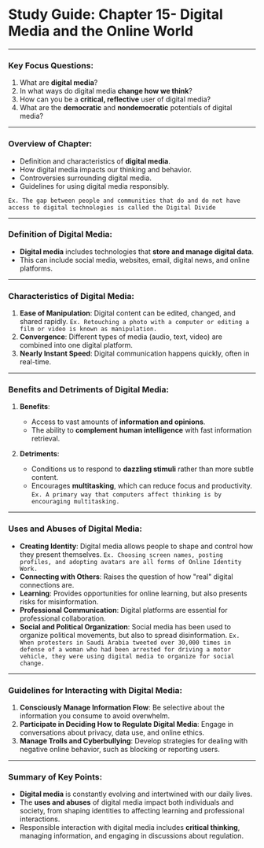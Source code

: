 # Study Guide: Chapter 15- Digital Media and the Online World

---

### **Key Focus Questions:**

1. What are **digital media**?
2. In what ways do digital media **change how we think**?
3. How can you be a **critical, reflective** user of digital media?
4. What are the **democratic** and **nondemocratic** potentials of digital media?

---

### **Overview of Chapter**:

- Definition and characteristics of **digital media**.
- How digital media impacts our thinking and behavior.
- Controversies surrounding digital media.
- Guidelines for using digital media responsibly.

`Ex. The gap between people and communities that do and do not have access to digital technologies is called the Digital Divide`

---

### **Definition of Digital Media**:

- **Digital media** includes technologies that **store and manage digital data**.
- This can include social media, websites, email, digital news, and online platforms.

---

### **Characteristics of Digital Media**:

1. **Ease of Manipulation**: Digital content can be edited, changed, and shared rapidly. `Ex. Retouching a photo with a computer or editing a film or video is known as manipulation.`
2. **Convergence**: Different types of media (audio, text, video) are combined into one digital platform.
3. **Nearly Instant Speed**: Digital communication happens quickly, often in real-time.

---

### **Benefits and Detriments of Digital Media**:

1. **Benefits**:

   - Access to vast amounts of **information and opinions**.
   - The ability to **complement human intelligence** with fast information retrieval.

2. **Detriments**:
   - Conditions us to respond to **dazzling stimuli** rather than more subtle content.
   - Encourages **multitasking**, which can reduce focus and productivity. `Ex. A primary way that computers affect thinking is by encouraging multitasking.`

---

### **Uses and Abuses of Digital Media**:

- **Creating Identity**: Digital media allows people to shape and control how they present themselves. `Ex. Choosing screen names, posting profiles, and adopting avatars are all forms of Online Identity Work.`
- **Connecting with Others**: Raises the question of how "real" digital connections are.
- **Learning**: Provides opportunities for online learning, but also presents risks for misinformation.
- **Professional Communication**: Digital platforms are essential for professional collaboration.
- **Social and Political Organization**: Social media has been used to organize political movements, but also to spread disinformation. `Ex. When protesters in Saudi Arabia tweeted over 30,000 times in defense of a woman who had been arrested for driving a motor vehicle, they were using digital media to organize for social change.`

---

### **Guidelines for Interacting with Digital Media**:

1. **Consciously Manage Information Flow**: Be selective about the information you consume to avoid overwhelm.
2. **Participate in Deciding How to Regulate Digital Media**: Engage in conversations about privacy, data use, and online ethics.
3. **Manage Trolls and Cyberbullying**: Develop strategies for dealing with negative online behavior, such as blocking or reporting users.

---

### **Summary of Key Points**:

- **Digital media** is constantly evolving and intertwined with our daily lives.
- The **uses and abuses** of digital media impact both individuals and society, from shaping identities to affecting learning and professional interactions.
- Responsible interaction with digital media includes **critical thinking**, managing information, and engaging in discussions about regulation.
